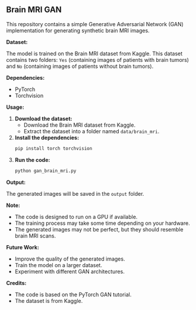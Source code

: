 ## Brain MRI GAN

This repository contains a simple Generative Adversarial Network (GAN) implementation for generating synthetic brain MRI images.

**Dataset:**

The model is trained on the Brain MRI dataset from Kaggle. This dataset contains two folders: `Yes` (containing images of patients with brain tumors) and `No` (containing images of patients without brain tumors).

**Dependencies:**

* PyTorch
* Torchvision

**Usage:**

1.  **Download the dataset:**
    * Download the Brain MRI dataset from Kaggle.
    * Extract the dataset into a folder named `data/brain_mri`.
2.  **Install the dependencies:**
    ```bash
    pip install torch torchvision
    ```
3.  **Run the code:**
    ```bash
    python gan_brain_mri.py
    ```

**Output:**

The generated images will be saved in the `output` folder.

**Note:**

* The code is designed to run on a GPU if available.
* The training process may take some time depending on your hardware.
* The generated images may not be perfect, but they should resemble brain MRI scans.

**Future Work:**

* Improve the quality of the generated images.
* Train the model on a larger dataset.
* Experiment with different GAN architectures.

**Credits:**

* The code is based on the PyTorch GAN tutorial.
* The dataset is from Kaggle.
